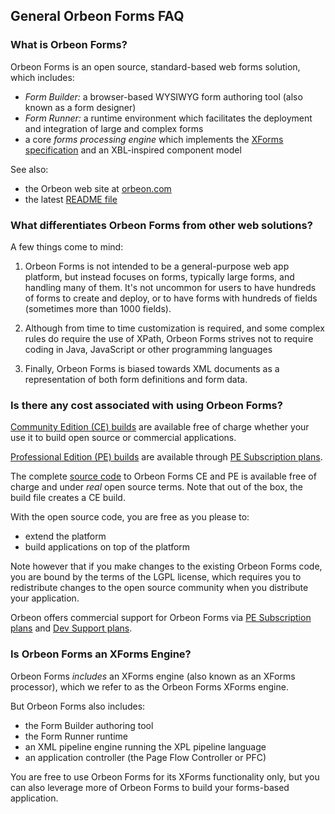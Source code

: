 ## General Orbeon Forms FAQ

### What is Orbeon Forms?

Orbeon Forms is an open source, standard-based web forms solution, which includes:

- *Form Builder:* a browser-based WYSIWYG form authoring tool (also known as a form designer)
- *Form Runner:* a runtime environment which facilitates the deployment and integration of large and complex forms
- a core *forms processing engine* which implements the [XForms specification](http://www.w3.org/TR/xforms/) and an XBL-inspired component model

See also:

- the Orbeon web site at [orbeon.com](http://www.orbeon.com/)
- the latest [README file](https://github.com/orbeon/orbeon-forms/blob/master/README.md)

### What differentiates Orbeon Forms from other web solutions?

A few things come to mind:

1. Orbeon Forms is not intended to be a general-purpose web app platform, but instead focuses on forms, typically large forms, and handling many of them. It's not uncommon for users to have hundreds of forms to create and deploy, or to have forms with hundreds of fields (sometimes more than 1000 fields).

2. Although from time to time customization is required, and some complex rules do require the use of XPath, Orbeon Forms strives not to require coding in Java, JavaScript or other programming languages
 
3. Finally, Orbeon Forms is biased towards XML documents as a representation of both form definitions and form data.

### Is there any cost associated with using Orbeon Forms?

[Community Edition (CE) builds](http://www.orbeon.com/download) are available free of charge whether your use it to build open source or commercial applications.

[Professional Edition (PE) builds](http://www.orbeon.com/download) are available through [PE Subscription plans](http://www.orbeon.com/pricing).

The complete [source code](github.com/orbeon/orbeon-forms/) to Orbeon Forms CE and PE is available free of charge and under *real* open source terms. Note that out of the box, the build file creates a CE build.

With the open source code, you are free as you please to:

- extend the platform
- build applications on top of the platform

Note however that if you make changes to the existing Orbeon Forms code, you are bound by the terms of the LGPL license, which requires you to redistribute changes to the open source community when you distribute your application.

Orbeon offers commercial support for Orbeon Forms via [PE Subscription plans]() and [Dev Support plans](http://www.orbeon.com/services).

### Is Orbeon Forms an XForms Engine?

Orbeon Forms *includes* an XForms engine (also known as an XForms processor), which we refer to as the Orbeon Forms XForms engine.

But Orbeon Forms also includes:

- the Form Builder authoring tool
- the Form Runner runtime
- an XML pipeline engine running the XPL pipeline language
- an application controller (the Page Flow Controller or PFC)

You are free to use Orbeon Forms for its XForms functionality only, but you can also leverage more of Orbeon Forms to build your forms-based application.
